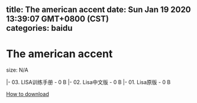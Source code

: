 
title: The american accent
date: Sun Jan 19 2020 13:39:07 GMT+0800 (CST)    
categories: baidu
---

# The american accent
size: N/A
 
 
|- 03. LISA训练手册 - 0 B
|- 02. Lisa中文版 - 0 B
|- 01. Lisa原版 - 0 B

[How to download](https://bpcam.bemobtrk.com/go/2ceec3aa-1ca2-46d6-b9ff-aaa5c184517c?jno=2046)